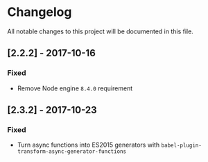 # Changelog
All notable changes to this project will be documented in this file.

## [2.2.2] - 2017-10-16
### Fixed
- Remove Node engine `8.4.0` requirement

## [2.3.2] - 2017-10-23
### Fixed
- Turn async functions into ES2015 generators with `babel-plugin-transform-async-generator-functions`
